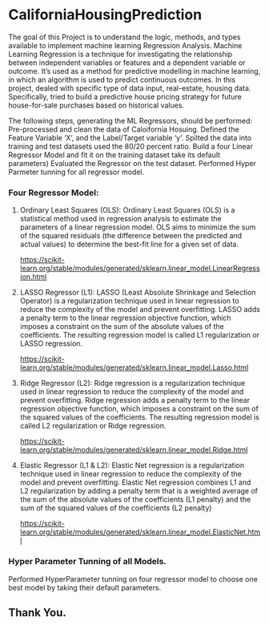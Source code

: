 # CaliforniaHousingPrediction

The goal of this Project is to understand the logic, methods, and types available to implement
machine learning Regression Analysis.
Machine Learning Regression is a technique for investigating the relationship between independent
variables or features and a dependent variable or outcome. It’s used as a method for predictive modelling
in machine learning, in which an algorithm is used to predict continuous outcomes.
In this project, dealed with specific type of data input, real-estate, housing data. Specifically, tried to
build a predictive house pricing strategy for future house-for-sale purchases based on historical values.

The following steps, generating the ML Regressors, should be performed:
Pre-processed and clean the data of Caloifornia Hosuing.
Defined the Feature Variable ‘X’, and the Label/Target variable ‘y’. 
Spilted the data into training and test datasets used the 80/20 percent ratio.
Build a four Linear Regressor Model and fit it on the training dataset take its default parameters)
Evaluated the Regressor on the test dataset.
Performed Hyper Parmeter tunning for all regressor model.

### Four Regressor Model:
1. Ordinary Least Squares (OLS): Ordinary Least Squares (OLS) is a statistical method used in regression analysis to estimate the parameters of a linear regression model. OLS aims to minimize the sum of the squared residuals (the difference between the predicted and actual values) to determine the best-fit line for a given set of data.

    https://scikit-learn.org/stable/modules/generated/sklearn.linear_model.LinearRegression.html

2. LASSO Regressor (L1):
LASSO (Least Absolute Shrinkage and Selection Operator) is a regularization technique used in linear regression to reduce the complexity of the model and prevent overfitting. LASSO adds a penalty term to the linear regression objective function, which imposes a constraint on the sum of the absolute values of the coefficients. The resulting regression model is called L1 regularization or LASSO regression.

   https://scikit-learn.org/stable/modules/generated/sklearn.linear_model.Lasso.html

3. Ridge Regressor (L2):
Ridge regression is a regularization technique used in linear regression to reduce the complexity of the model and prevent overfitting. Ridge regression adds a penalty term to the linear regression objective function, which imposes a constraint on the sum of the squared values of the coefficients. The resulting regression model is called L2 regularization or Ridge regression.

   https://scikit-learn.org/stable/modules/generated/sklearn.linear_model.Ridge.html

4. Elastic Regressor (L1 & L2):
Elastic Net regression is a regularization technique used in linear regression to reduce the complexity of the model and prevent overfitting. Elastic Net regression combines L1 and L2 regularization by adding a penalty term that is a weighted average of the sum of the absolute values of the coefficients (L1 penalty) and the sum of the squared values of the coefficients (L2 penalty)

    https://scikit-learn.org/stable/modules/generated/sklearn.linear_model.ElasticNet.html
 
 ### Hyper Parameter Tunning of all Models.
 Performed HyperParameter tunning on four regressor model to choose one best model by taking their default parameters.
 
 ## Thank You.
